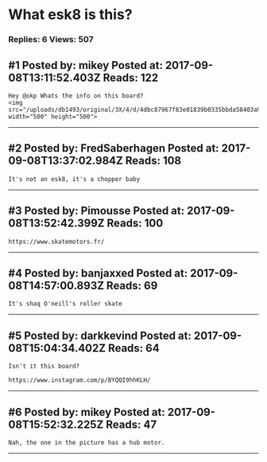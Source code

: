 # What esk8 is this?

### Replies: 6 Views: 507

## \#1 Posted by: mikey Posted at: 2017-09-08T13:11:52.403Z Reads: 122

```
Hey @okp Whats the info on this board?
<img src="/uploads/db1493/original/3X/4/d/4dbc87967f83e01839b0335bbda58403a93d8579.jpg" width="500" height="500">
```

---
## \#2 Posted by: FredSaberhagen Posted at: 2017-09-08T13:37:02.984Z Reads: 108

```
It's not an esk8, it's a chopper baby
```

---
## \#3 Posted by: Pimousse Posted at: 2017-09-08T13:52:42.399Z Reads: 100

```
https://www.skatemotors.fr/
```

---
## \#4 Posted by: banjaxxed Posted at: 2017-09-08T14:57:00.893Z Reads: 69

```
It's shaq O'neill's roller skate
```

---
## \#5 Posted by: darkkevind Posted at: 2017-09-08T15:04:34.402Z Reads: 64

```
Isn't it this board?

https://www.instagram.com/p/BYQQI9hhKLH/
```

---
## \#6 Posted by: mikey Posted at: 2017-09-08T15:52:32.225Z Reads: 47

```
Nah, the one in the picture has a hub motor.
```

---
